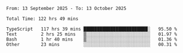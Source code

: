 <!--START_SECTION:waka-->

```abap
From: 13 September 2025 - To: 13 October 2025

Total Time: 122 hrs 49 mins

TypeScript   117 hrs 39 mins ████████████████████████░   95.50 %
Text         2 hrs 25 mins   ▒░░░░░░░░░░░░░░░░░░░░░░░░   01.97 %
Bash         1 hr 40 mins    ▒░░░░░░░░░░░░░░░░░░░░░░░░   01.36 %
Other        23 mins         ░░░░░░░░░░░░░░░░░░░░░░░░░   00.31 %
```

<!--END_SECTION:waka-->
